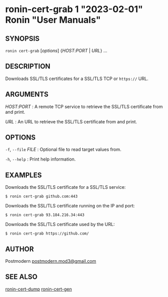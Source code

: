 # ronin-cert-grab 1 "2023-02-01" Ronin "User Manuals"

## SYNOPSIS

`ronin cert-grab` [*options*] {*HOST*:*PORT* \| *URL*} ...

## DESCRIPTION

Downloads SSL/TLS certificates for a SSL/TLS TCP or `https://` URL.

## ARGUMENTS

*HOST*:*PORT*
: A remote TCP service to retrieve the SSL/TLS certificate from and print.

*URL*
: An URL to retrieve the SSL/TLS certificate from and print.

## OPTIONS

`-f`, `--file` *FILE*
: Optional file to read target values from.

`-h`, `--help`
: Print help information.

## EXAMPLES

Downloads the SSL/TLS certificate for a SSL/TLS service:

    $ ronin cert-grab github.com:443

Downloads the SSL/TLS certificate running on the IP and port:

    $ ronin cert-grab 93.184.216.34:443

Downloads the SSL/TLS certificate used by the URL:

    $ ronin cert-grab https://github.com/

## AUTHOR

Postmodern <postmodern.mod3@gmail.com>

## SEE ALSO

[ronin-cert-dump](ronin-cert-dump.1.md) [ronin-cert-gen](ronin-cert-gen.1.md)

